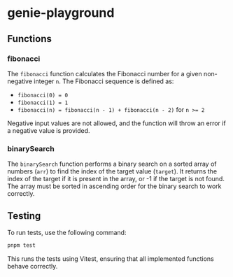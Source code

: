 # genie-playground

## Functions

### fibonacci

The `fibonacci` function calculates the Fibonacci number for a given non-negative integer `n`. The Fibonacci sequence is defined as:
- `fibonacci(0) = 0`
- `fibonacci(1) = 1`
- `fibonacci(n) = fibonacci(n - 1) + fibonacci(n - 2)` for `n >= 2`

Negative input values are not allowed, and the function will throw an error if a negative value is provided.

### binarySearch

The `binarySearch` function performs a binary search on a sorted array of numbers (`arr`) to find the index of the target value (`target`). It returns the index of the target if it is present in the array, or -1 if the target is not found. The array must be sorted in ascending order for the binary search to work correctly.

## Testing

To run tests, use the following command:

```sh
pnpm test
```

This runs the tests using Vitest, ensuring that all implemented functions behave correctly.